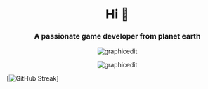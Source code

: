 <h1 align="center">Hi 👋</h1>
<h3 align="center">A passionate game developer from planet earth</h3>




<p align="center"><img align="center" src="https://github-readme-stats.vercel.app/api/top-langs?username=graphicedit&show_icons=true&locale=en&layout=compact&theme=radical&hide_border=true" alt="graphicedit" /></p>

<p align="center"><img align="center" src="https://github-readme-stats.vercel.app/api?username=graphicedit&show_icons=true&locale=en&theme=radical&hide_border=true" alt="graphicedit" /></p>

[![GitHub Streak](http://github-readme-streak-stats.herokuapp.com?user=graphicedit&theme=radical&hide_border=true)]


